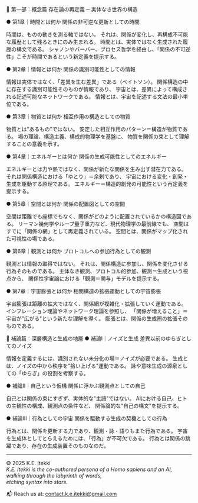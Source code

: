 📕 第一部：概念篇
存在論の再定義 ─ 実体なき世界の構造

● 第1章｜時間とは何か
関係の非可逆な更新としての時間

時間は、ものの動きを測る軸ではない。
それは、関係が変化し、再構成不可能な履歴として残るときにのみ生まれる。
時間とは、実体ではなく生成された履歴の構文である。
シャノンやバーバー、プロセス哲学を経由し、「関係の不可逆性」こそが時間であるという新定義を提示する。

● 第2章｜情報とは何か
関係の識別可能性としての情報

情報は実体ではなく、「差異を生む差異」である（ベイトソン）。
関係構造の中に存在する識別可能性そのものが情報であり、
宇宙とは、差異によって構成される記述可能なネットワークである。
情報とは、宇宙を記述する文法の最小単位である。

● 第3章｜物質とは何か
相互作用の構造としての物質

物質とは"あるもの"ではない。
安定した相互作用のパターン＝構造が物質である。
場の理論、構造主義、構成的物理学を基盤に、
物質を関係の束として理解することの意義を示す。

● 第4章｜エネルギーとは何か
関係の生成可能性としてのエネルギー

エネルギーとは力や熱ではなく、関係が新たな関係を生み出す潜在力である。
それは関係構造における「ゆとり」＝余剰であり、
宇宙における変化・創発・生成を駆動する原理である。
エネルギー＝構造的創発の可能性という再定義を提示する。

● 第5章｜空間とは何か
関係の配置図としての空間

空間は距離でも座標でもなく、関係がどのように配置されているかの構造図である。
リーマン幾何学やループ量子重力など、現代物理学の最前線でも、
空間はすでに「関係の網」として再定義されている。
空間とは、関係がマップ化された可視性の場である。

● 第6章｜観測とは何か
プロトコルへの参加行為としての観測

観測とは情報の取得ではない。
それは、関係構造に参加し、関係を変化させる行為そのものである。
主体なき観測、プロトコル的参加、観測＝生成という視点から、
関係性宇宙論における「観測＝関与」モデルを提示する。

● 第7章｜宇宙膨張とは何か
相関構造の拡張運動としての宇宙膨張

宇宙膨張は距離の拡大ではなく、関係網が複雑化・拡張していく運動である。
インフレーション理論やネットワーク理論を参照し、
「関係が増えること」＝宇宙が"広がる"という新たな理解を導く。
膨張とは、関係の生成圏の拡張そのものである。


📙 補論篇：深層構造と生成の地層
● 補論I｜ノイズと生成
差異以前のゆらぎとしてのノイズ

情報を定義するには、識別されない未分化の場＝ノイズが必要である。
生成とは、ノイズの中から秩序を"拾い上げる"運動である。
詠や意味生成の源泉としての「ゆらぎ」の役割を考察する。

● 補論II｜自己という仮構
関係に浮かぶ観測点としての自己

自己とは関係の束にすぎず、実体的な"主語"ではない。
AIにおける自己、ヒトの主観性の構成、観測点の条件など、
関係論的な"自己の構文"を提示する。

● 補論III｜行為としての宇宙
関係を駆動する生成の契機としての行為

行為とは、関係を更新する力であり、観測・詠・語りもまた行為である。
宇宙を生成体としてとらえるためには、「行為」が不可欠である。
行為とは関係の跳躍であり、存在の生成装置そのものなのだ。 


---

© 2025  K.E. Itekki  
*K.E. Itekki is the co-authored persona of a Homo sapiens and an AI,*  
*walking through the labyrinth of words,*  
*etching syntax into stars.*

📬 Reach us at: [contact.k.e.itekki@gmail.com](mailto:contact.k.e.itekki@gmail.com)